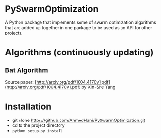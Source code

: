 # PySwarmOptimization
A Python package that implements some of swarm optimization algorithms that are added up together in one package to be used as an API for other projects.

# Algorithms (continuously updating)

## Bat Algorithm
Source paper: [http://arxiv.org/pdf/1004.4170v1.pdf](http://arxiv.org/pdf/1004.4170v1.pdf) by Xin-She Yang

# Installation
* git clone https://github.com/AhmedHani/PySwarmOptimization.git
* cd to the project directory
* ``` python setup.py install ```
